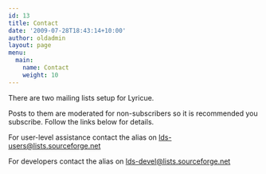 ```yaml
---
id: 13
title: Contact
date: '2009-07-28T18:43:14+10:00'
author: oldadmin
layout: page
menu:
  main:
    name: Contact
    weight: 10
---
```


There are two mailing lists setup for Lyricue.

Posts to them are moderated for non-subscribers so it is recommended you subscribe. Follow the links below for details.

For user-level assistance contact the alias on [lds-users@lists.sourceforge.net](http://lists.sourceforge.net/lists/listinfo/lds-users)

For developers contact the alias on [lds-devel@lists.sourceforge.net](http://lists.sourceforge.net/lists/listinfo/lds-devel)
